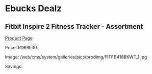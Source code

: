 
# Ebucks Dealz
## Fitbit Inspire 2 Fitness Tracker - Assortment
[Product Page](https://www.ebucks.com/web/shop/productSelected.do?prodId=1047361368&catId=842821695)

Price: R1999.00

Image: /web/cms/system/galleries/pics/prodimg/FITFB418BKWT_1.jpg

Savings: 


	